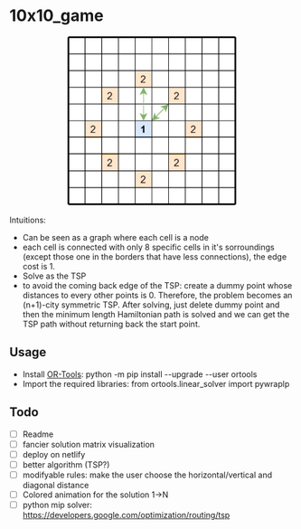 # 10x10_game
<p align="center">
<img src="https://github.com/ivaste/10x10_game/blob/main/doc/images/image.png?raw=true" width="300" />
</p>


Intuitions:
- Can be seen as a graph where each cell is a node
- each cell is connected with only 8 specific cells in it's sorroundings (except those one in the borders that have less connections), the edge cost is 1.
- Solve as the TSP
- to avoid the coming back edge of the TSP: create a dummy point whose distances to every other points is 0. Therefore, the problem becomes an (n+1)-city symmetric TSP. After solving, just delete dummy point and then the minimum length Hamiltonian path is solved and we can get the TSP path without returning back the start point.

## Usage
- Install [OR-Tools](https://developers.google.com/optimization): python -m pip install --upgrade --user ortools
- Import the required libraries: from ortools.linear_solver import pywraplp

## Todo
- [ ] Readme
- [ ] fancier solution matrix visualization
- [ ] deploy on netlify
- [ ] better algorithm (TSP?)
- [ ] modifyable rules: make the user choose the horizontal/vertical and diagonal distance
- [ ] Colored animation for the solution 1->N
- [ ] python mip solver: https://developers.google.com/optimization/routing/tsp
